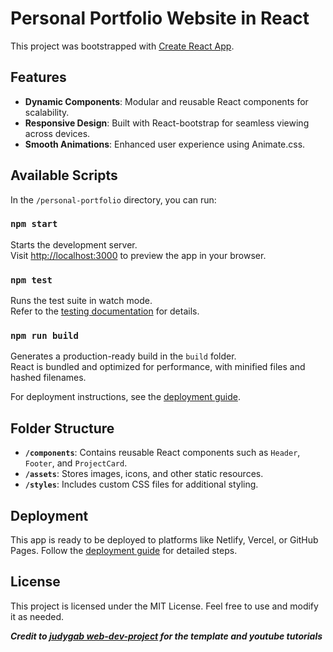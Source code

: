 # Personal Portfolio Website in React


This project was bootstrapped with [Create React App](https://github.com/facebook/create-react-app).

## Features

- **Dynamic Components**: Modular and reusable React components for scalability.
- **Responsive Design**: Built with React-bootstrap for seamless viewing across devices.
- **Smooth Animations**: Enhanced user experience using Animate.css.

## Available Scripts

In the `/personal-portfolio` directory, you can run:

### `npm start`

Starts the development server.\
Visit [http://localhost:3000](http://localhost:3000) to preview the app in your browser.

### `npm test`

Runs the test suite in watch mode.\
Refer to the [testing documentation](https://facebook.github.io/create-react-app/docs/running-tests) for details.

### `npm run build`

Generates a production-ready build in the `build` folder.\
React is bundled and optimized for performance, with minified files and hashed filenames.

For deployment instructions, see the [deployment guide](https://facebook.github.io/create-react-app/docs/deployment).

## Folder Structure

- **`/components`**: Contains reusable React components such as `Header`, `Footer`, and `ProjectCard`.
- **`/assets`**: Stores images, icons, and other static resources.
- **`/styles`**: Includes custom CSS files for additional styling.

## Deployment

This app is ready to be deployed to platforms like Netlify, Vercel, or GitHub Pages. Follow the [deployment guide](https://facebook.github.io/create-react-app/docs/deployment) for detailed steps.

## License

This project is licensed under the MIT License. Feel free to use and modify it as needed.

***Credit to [judygab web-dev-project](https://github.com/judygab/web-dev-projects.git) for the template and youtube tutorials***
